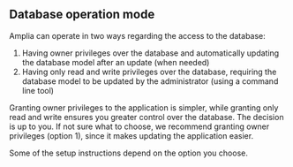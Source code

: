 ﻿## Database operation mode

Amplia can operate in two ways regarding the access to the database:

1. Having owner privileges over the database and automatically updating the database model after an update (when needed)
1. Having only read and write privileges over the database, requiring the database model to be updated by the administrator (using a command line tool)

Granting owner privileges to the application is simpler, while granting only read and write ensures you greater control over the database. The decision
is up to you. If not sure what to choose, we recommend granting owner privileges (option 1), since it makes updating the application easier.

Some of the setup instructions depend on the option you choose.
